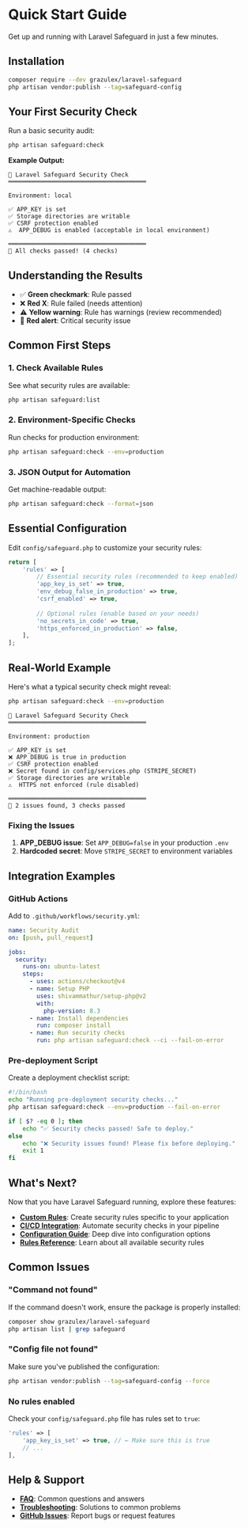 # Quick Start Guide

Get up and running with Laravel Safeguard in just a few minutes.

## Installation

```bash
composer require --dev grazulex/laravel-safeguard
php artisan vendor:publish --tag=safeguard-config
```

## Your First Security Check

Run a basic security audit:

```bash
php artisan safeguard:check
```

**Example Output:**
```
🔐 Laravel Safeguard Security Check
═══════════════════════════════════════

Environment: local

✅ APP_KEY is set
✅ Storage directories are writable
✅ CSRF protection enabled
⚠️  APP_DEBUG is enabled (acceptable in local environment)

═══════════════════════════════════════
🎯 All checks passed! (4 checks)
```

## Understanding the Results

- ✅ **Green checkmark**: Rule passed
- ❌ **Red X**: Rule failed (needs attention)
- ⚠️ **Yellow warning**: Rule has warnings (review recommended)
- 🚨 **Red alert**: Critical security issue

## Common First Steps

### 1. Check Available Rules

See what security rules are available:

```bash
php artisan safeguard:list
```

### 2. Environment-Specific Checks

Run checks for production environment:

```bash
php artisan safeguard:check --env=production
```

### 3. JSON Output for Automation

Get machine-readable output:

```bash
php artisan safeguard:check --format=json
```

## Essential Configuration

Edit `config/safeguard.php` to customize your security rules:

```php
return [
    'rules' => [
        // Essential security rules (recommended to keep enabled)
        'app_key_is_set' => true,
        'env_debug_false_in_production' => true,
        'csrf_enabled' => true,
        
        // Optional rules (enable based on your needs)
        'no_secrets_in_code' => true,
        'https_enforced_in_production' => false,
    ],
];
```

## Real-World Example

Here's what a typical security check might reveal:

```bash
php artisan safeguard:check --env=production
```

```
🔐 Laravel Safeguard Security Check
═══════════════════════════════════════

Environment: production

✅ APP_KEY is set
❌ APP_DEBUG is true in production
✅ CSRF protection enabled
❌ Secret found in config/services.php (STRIPE_SECRET)
✅ Storage directories are writable
⚠️  HTTPS not enforced (rule disabled)

═══════════════════════════════════════
🎯 2 issues found, 3 checks passed
```

### Fixing the Issues

1. **APP_DEBUG issue**: Set `APP_DEBUG=false` in your production `.env`
2. **Hardcoded secret**: Move `STRIPE_SECRET` to environment variables

## Integration Examples

### GitHub Actions

Add to `.github/workflows/security.yml`:

```yaml
name: Security Audit
on: [push, pull_request]

jobs:
  security:
    runs-on: ubuntu-latest
    steps:
      - uses: actions/checkout@v4
      - name: Setup PHP
        uses: shivammathur/setup-php@v2
        with:
          php-version: 8.3
      - name: Install dependencies
        run: composer install
      - name: Run security checks
        run: php artisan safeguard:check --ci --fail-on-error
```

### Pre-deployment Script

Create a deployment checklist script:

```bash
#!/bin/bash
echo "Running pre-deployment security checks..."
php artisan safeguard:check --env=production --fail-on-error

if [ $? -eq 0 ]; then
    echo "✅ Security checks passed! Safe to deploy."
else
    echo "❌ Security issues found! Please fix before deploying."
    exit 1
fi
```

## What's Next?

Now that you have Laravel Safeguard running, explore these features:

- **[Custom Rules](custom-rules.md)**: Create security rules specific to your application
- **[CI/CD Integration](ci-cd-integration.md)**: Automate security checks in your pipeline
- **[Configuration Guide](configuration.md)**: Deep dive into configuration options
- **[Rules Reference](rules-reference.md)**: Learn about all available security rules

## Common Issues

### "Command not found"

If the command doesn't work, ensure the package is properly installed:

```bash
composer show grazulex/laravel-safeguard
php artisan list | grep safeguard
```

### "Config file not found"

Make sure you've published the configuration:

```bash
php artisan vendor:publish --tag=safeguard-config --force
```

### No rules enabled

Check your `config/safeguard.php` file has rules set to `true`:

```php
'rules' => [
    'app_key_is_set' => true, // ← Make sure this is true
    // ...
],
```

## Help & Support

- **[FAQ](faq.md)**: Common questions and answers
- **[Troubleshooting](troubleshooting.md)**: Solutions to common problems
- **[GitHub Issues](https://github.com/Grazulex/laravel-safeguard/issues)**: Report bugs or request features